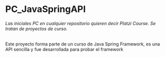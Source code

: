 # PC_JavaSpringAPI

###### Las iniciales PC en cualquier repositorio quieren decir Platzi Course. Se tratan de proyectos de curso.

Este proyecto forma parte de un curso de Java Spring Framework, es una API sencilla y fue desarrollada para probar el framework 
